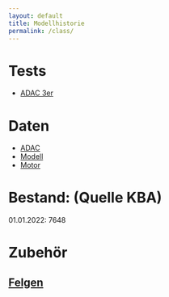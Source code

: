 ```yaml
---
layout: default
title: Modellhistorie
permalink: /class/
---
```


# Tests
* [ADAC 3er](https://www.adac.de/rund-ums-fahrzeug/autokatalog/marken-modelle/bmw/3er-reihe/e36/981479/)

# Daten
* [ADAC](https://www.adac.de/rund-ums-fahrzeug/autokatalog/marken-modelle/bmw/3er-reihe/e36/987385/#technische-daten)
* [Modell](https://de.wikipedia.org/wiki/BMW_E36)
* [Motor](https://de.wikipedia.org/wiki/BMW_M52)

# Bestand: (Quelle KBA)
01.01.2022: 7648

# Zubehör
## [Felgen](https://www.auto-treff.com/wcf/index.php?category-article-list/2-felgenkatalog/&pageNo=2)

